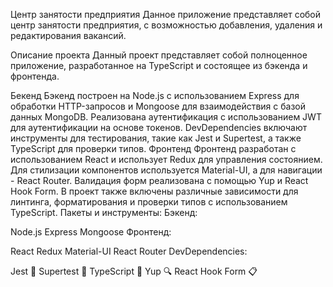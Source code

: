 Центр занятости предприятия
Данное приложение представляет собой центр занятости предприятия, с возможностью добавления, удаления и редактирования вакансий.

Описание проекта
Данный проект представляет собой полноценное приложение, разработанное на TypeScript и состоящее из бэкенда и фронтенда.

Бекенд
Бэкенд построен на Node.js с использованием Express для обработки HTTP-запросов и Mongoose для взаимодействия с базой данных MongoDB.
Реализована аутентификация с использованием JWT для аутентификации на основе токенов.
DevDependencies включают инструменты для тестирования, такие как Jest и Supertest, а также TypeScript для проверки типов.
Фронтенд
Фронтенд разработан с использованием React и использует Redux для управления состоянием.
Для стилизации компонентов используется Material-UI, а для навигации - React Router.
Валидация форм реализована с помощью Yup и React Hook Form.
В проект также включены различные зависимости для линтинга, форматирования и проверки типов с использованием TypeScript.
Пакеты и инструменты:
Бэкенд:

Node.js
Express
Mongoose
Фронтенд:

React
Redux
Material-UI
React Router
DevDependencies:

Jest 🧪
Supertest 🚀
TypeScript 📝
Yup 🔍
React Hook Form 📋

